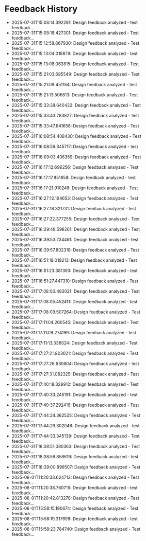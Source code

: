 # Feedback History

- 2025-07-31T15:08:14.392291: Design feedback analyzed - test feedback...
- 2025-07-31T15:08:18.427301: Design feedback analyzed - Test feedback...
- 2025-07-31T15:12:58.867930: Design feedback analyzed - Test feedback...
- 2025-07-31T15:13:04.018879: Design feedback analyzed - test feedback...
- 2025-07-31T15:13:08.063815: Design feedback analyzed - Test feedback...
- 2025-07-31T15:21:03.685549: Design feedback analyzed - Test feedback...
- 2025-07-31T15:21:09.451184: Design feedback analyzed - test feedback...
- 2025-07-31T15:21:13.506813: Design feedback analyzed - Test feedback...
- 2025-07-31T15:33:38.640432: Design feedback analyzed - Test feedback...
- 2025-07-31T15:33:43.783827: Design feedback analyzed - test feedback...
- 2025-07-31T15:33:47.841658: Design feedback analyzed - Test feedback...
- 2025-07-31T16:08:54.408430: Design feedback analyzed - Test feedback...
- 2025-07-31T16:08:59.345717: Design feedback analyzed - test feedback...
- 2025-07-31T16:09:03.406359: Design feedback analyzed - Test feedback...
- 2025-07-31T16:17:12.699256: Design feedback analyzed - Test feedback...
- 2025-07-31T16:17:17.851658: Design feedback analyzed - test feedback...
- 2025-07-31T16:17:21.910248: Design feedback analyzed - Test feedback...
- 2025-07-31T16:27:12.194653: Design feedback analyzed - Test feedback...
- 2025-07-31T16:27:18.321731: Design feedback analyzed - test feedback...
- 2025-07-31T16:27:22.377255: Design feedback analyzed - Test feedback...
- 2025-07-31T16:39:48.598261: Design feedback analyzed - Test feedback...
- 2025-07-31T16:39:53.734461: Design feedback analyzed - test feedback...
- 2025-07-31T16:39:57.802318: Design feedback analyzed - Test feedback...
- 2025-07-31T16:51:18.019213: Design feedback analyzed - Test feedback...
- 2025-07-31T16:51:23.381393: Design feedback analyzed - test feedback...
- 2025-07-31T16:51:27.447310: Design feedback analyzed - Test feedback...
- 2025-07-31T17:08:00.483021: Design feedback analyzed - Test feedback...
- 2025-07-31T17:08:05.452411: Design feedback analyzed - test feedback...
- 2025-07-31T17:08:09.507264: Design feedback analyzed - Test feedback...
- 2025-07-31T17:11:04.260545: Design feedback analyzed - Test feedback...
- 2025-07-31T17:11:09.274199: Design feedback analyzed - test feedback...
- 2025-07-31T17:11:13.338624: Design feedback analyzed - Test feedback...
- 2025-07-31T17:27:21.903021: Design feedback analyzed - Test feedback...
- 2025-07-31T17:27:26.930604: Design feedback analyzed - test feedback...
- 2025-07-31T17:27:31.082325: Design feedback analyzed - Test feedback...
- 2025-07-31T17:40:18.329912: Design feedback analyzed - Test feedback...
- 2025-07-31T17:40:33.245191: Design feedback analyzed - test feedback...
- 2025-07-31T17:40:37.292416: Design feedback analyzed - Test feedback...
- 2025-07-31T17:44:24.362525: Design feedback analyzed - Test feedback...
- 2025-07-31T17:44:29.302046: Design feedback analyzed - test feedback...
- 2025-07-31T17:44:33.345138: Design feedback analyzed - Test feedback...
- 2025-07-31T18:38:51.080363: Design feedback analyzed - Test feedback...
- 2025-07-31T18:38:56.856619: Design feedback analyzed - test feedback...
- 2025-07-31T18:39:00.899507: Design feedback analyzed - Test feedback...
- 2025-08-01T11:20:33.624713: Design feedback analyzed - Test feedback...
- 2025-08-01T11:20:38.760715: Design feedback analyzed - test feedback...
- 2025-08-01T11:20:42.813278: Design feedback analyzed - Test feedback...
- 2025-08-01T15:58:15.190674: Design feedback analyzed - Test feedback...
- 2025-08-01T15:58:19.317698: Design feedback analyzed - test feedback...
- 2025-08-01T15:58:23.784740: Design feedback analyzed - Test feedback...

